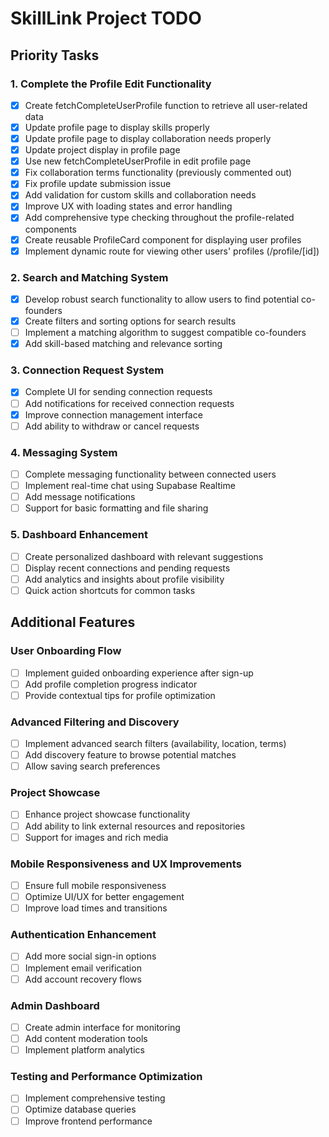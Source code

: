 # SkillLink Project TODO

## Priority Tasks

### 1. Complete the Profile Edit Functionality

- [x] Create fetchCompleteUserProfile function to retrieve all user-related data
- [x] Update profile page to display skills properly
- [x] Update profile page to display collaboration needs properly
- [x] Update project display in profile page
- [x] Use new fetchCompleteUserProfile in edit profile page
- [x] Fix collaboration terms functionality (previously commented out)
- [x] Fix profile update submission issue
- [x] Add validation for custom skills and collaboration needs
- [x] Improve UX with loading states and error handling
- [x] Add comprehensive type checking throughout the profile-related components
- [x] Create reusable ProfileCard component for displaying user profiles
- [x] Implement dynamic route for viewing other users' profiles (/profile/[id])

### 2. Search and Matching System

- [x] Develop robust search functionality to allow users to find potential co-founders
- [x] Create filters and sorting options for search results
- [ ] Implement a matching algorithm to suggest compatible co-founders
- [x] Add skill-based matching and relevance sorting

### 3. Connection Request System

- [x] Complete UI for sending connection requests
- [ ] Add notifications for received connection requests
- [x] Improve connection management interface
- [ ] Add ability to withdraw or cancel requests

### 4. Messaging System

- [ ] Complete messaging functionality between connected users
- [ ] Implement real-time chat using Supabase Realtime
- [ ] Add message notifications
- [ ] Support for basic formatting and file sharing

### 5. Dashboard Enhancement

- [ ] Create personalized dashboard with relevant suggestions
- [ ] Display recent connections and pending requests
- [ ] Add analytics and insights about profile visibility
- [ ] Quick action shortcuts for common tasks

## Additional Features

### User Onboarding Flow

- [ ] Implement guided onboarding experience after sign-up
- [ ] Add profile completion progress indicator
- [ ] Provide contextual tips for profile optimization

### Advanced Filtering and Discovery

- [ ] Implement advanced search filters (availability, location, terms)
- [ ] Add discovery feature to browse potential matches
- [ ] Allow saving search preferences

### Project Showcase

- [ ] Enhance project showcase functionality
- [ ] Add ability to link external resources and repositories
- [ ] Support for images and rich media

### Mobile Responsiveness and UX Improvements

- [ ] Ensure full mobile responsiveness
- [ ] Optimize UI/UX for better engagement
- [ ] Improve load times and transitions

### Authentication Enhancement

- [ ] Add more social sign-in options
- [ ] Implement email verification
- [ ] Add account recovery flows

### Admin Dashboard

- [ ] Create admin interface for monitoring
- [ ] Add content moderation tools
- [ ] Implement platform analytics

### Testing and Performance Optimization

- [ ] Implement comprehensive testing
- [ ] Optimize database queries
- [ ] Improve frontend performance

